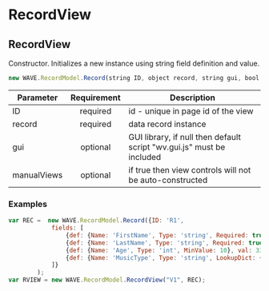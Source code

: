 # RecordView

## RecordView
Constructor. Initializes a new instance using string field definition and value.
```js
new WAVE.RecordModel.Record(string ID, object record, string gui, bool manualViews)
```
| Parameter   | Requirement | Description                                                           |
| ----------- |:-----------:| --------------------------------------------------------------------- |
| ID          | required    | id - unique in page id of the view                                    |
| record      | required    | data record instance                                                  |
| gui         | optional    | GUI library, if null then default script "wv.gui.js" must be included |
| manualViews | optional    | if true then view controls will not be auto-constructed               |
### Examples
```js
var REC =  new WAVE.RecordModel.Record({ID: 'R1', 
            fields: [
                {def: {Name: 'FirstName', Type: 'string', Required: true}, val: 'John'},
                {def: {Name: 'LastName', Type: 'string', Required: true}, val: 'Smith'},
                {def: {Name: 'Age', Type: 'int', MinValue: 10}, val: 33},
                {def: {Name: 'MusicType', Type: 'string', LookupDict: {HRK: "Hard Rock", CRK: "Classic Rock", RAP: "Rap", CMU: "Classical music"}}},
            ]}
        );
var RVIEW = new WAVE.RecordModel.RecordView("V1", REC);
```
